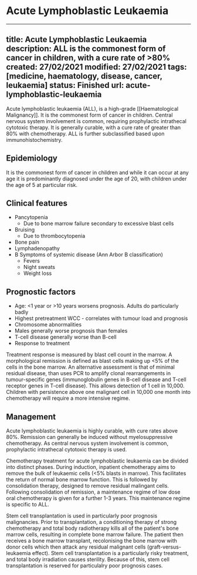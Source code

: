 # Acute Lymphoblastic Leukaemia
---
title: Acute Lymphoblastic Leukaemia
description: ALL is the commonest form of cancer in children, with a cure rate of \>80%
created: 27/02/2021
modified: 27/02/2021
tags: [medicine, haematology, disease, cancer, leukaemia]
status: Finished
url: acute-lymphoblastic-leukaemia
---

Acute lymphoblastic leukaemia (ALL), is a high-grade [[Haematological Malignancy]].  It is the commonest form of cancer in children. Central nervous system involvement is common, requiring prophylactic intrathecal cytotoxic therapy. It is generally curable, with a cure rate of  greater than 80% with chemotherapy. ALL is further subclassified based upon immunohistochemistry.


## Epidemiology
It is the commonest form of cancer in children and while it can occur at any age it is predominantly diagnosed under the age of 20, with children under the age of 5 at particular risk.

## Clinical features
* Pancytopenia 
	* Due to bone marrow failure secondary to excessive blast cells
* Bruising
	* Due to thrombocytopenia
* Bone pain
* Lymphadenopathy
* B Symptoms of systemic disease (Ann Arbor B classification)
	* Fevers
	* Night sweats
	* Weight loss

## Prognostic factors
* Age: <1 year or >10 years worsens prognosis. Adults do particularly badly
* Highest pretreatment WCC - correlates with tumour load and prognosis
* Chromosome abnormalities
* Males generally worse prognosis than females
* T-cell disease generally worse than B-cell
* Response to treatment

Treatment response is measured by blast cell count in the marrow. A morphological remission is defined as blast cells making up <5% of the cells in the bone marrow. An alternative assessment is that of minimal residual disease, than uses PCR to amplify clonal rearrangements in tumour-specific genes (immunoglobulin genes in B-cell disease and T-cell receptor genes in T-cell disease).  This allows detection of 1 cell in 10,000. Children with persistence above one malignant cell in 10,000 one month into chemotherapy will require a more intensive regime. 

## Management
Acute lymphoblastic leukaemia is highly curable, with cure rates above 80%. Remission can generally be induced without myelosuppressive chemotherapy. As central nervous system involvement is common, prophylactic intrathecal cytotoxic therapy is used. 

Chemotherapy treatment for acute lymphoblastic leukaemia  can be divided into distinct phases. During induction, inpatient chemotherapy aims to remove the bulk of leukaemic cells (<5% blasts in marrow). This facilitates the return of normal bone marrow function. This is followed by consolidation therapy, designed to remove residual malingant cells. Following consolidation of remission, a maintenance regime of low dose oral chemotherapy is given for a further 1-3 years. This maintenance regime is specific to ALL. 

Stem cell transplantation is used in particularly poor prognosis malignancies. Prior to transplantation, a conditioning therapy of strong chemotherapy and total body radiotherapy kills all of the patient's bone marrow cells, resulting in complete bone marrow failure. The patient then receives a bone marrow transplant, recolonising the bone marrow with donor cells which then attack any residual malignant cells (graft-versus-leukaemia effect). Stem cell transplantation is a particularly risky treatment, and total body irradiation causes sterility. Because of this, stem cell transplantation is reserved for particulalry poor prognosis cases.

<!-- {BearID:AB5CE725-E221-4DB9-862A-D33721326B7D-1211-000091FFD22C6392} -->
